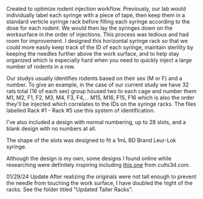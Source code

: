 Created to optimize rodent injection workflow. Previously, our lab would individually label each syringe with a piece of tape, then keep them in a standard verticle syringe rack before filling each syringe according to the dose for each rodent. We would then lay the syringes down on the worksurface in the order of injections. This process was tedious and had room for improvement. I designed this horizontal syringe rack so that we could more easily keep track of the ID of each syringe, maintain sterility by keeping the needles further above the work surface, and to help stay organized which is especially hard when you need to quickly inject a large number of rodents in a row.

Our studys usually identifies rodents based on their sex (M or F) and a number. To give an example, in the case of our current study we have 32 rats total (16 of each sex) group housed two to each cage and number them M1, M2, F1, F2, M3, M4, F3, F4,... M15, M16, F15, F16 which is also the order they'll be injected which correlates to the IDs on the syringe racks. The files labelled Rack #1 - Rack #5 use this system of identification.

I've also included a design with normal numbering, up to 28 slots, and a blank design with no numbers at all.

The shape of the slots was designed to fit a 1mL BD Brand Leur-Lok syringe.

Although the design is my own, some designs I found online while researching were definitely inspiring including [this one]([url](https://cults3d.com/en/3d-model/home/stackable-parametric-syringe-rack)https://cults3d.com/en/3d-model/home/stackable-parametric-syringe-rack) from cults3d.com.

01/29/24 Update
After realizing the originals were not tall enough to prevent the needle from touching the work surface, I have doubled the hight of the racks. See the folder titled "Updated Taller Racks".
